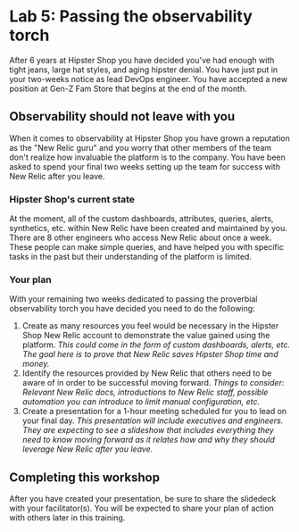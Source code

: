 # Lab 5: Passing the observability torch

After 6 years at Hipster Shop you have decided you've had enough with tight jeans, large hat styles, and aging hipster denial. You have just put in your two-weeks notice as lead DevOps engineer. You have accepted a new position at Gen-Z Fam Store that begins at the end of the month.

## Observability should not leave with you
When it comes to observability at Hipster Shop you have grown a reputation as the "New Relic guru" and you worry that other members of the team don't realize how invaluable the platform is to the company. You have been asked to spend your final two weeks setting up the team for success with New Relic after you leave. 

### Hipster Shop's current state 

At the moment, all of the custom dashboards, attributes, queries, alerts, synthetics, etc. within New Relic have been created and maintained by you. There are 8 other engineers who access New Relic about once a week. These people can make simple queries, and have helped you with specific tasks in the past but their understanding of the platform is limited.

### Your plan 
With your remaining two weeks dedicated to passing the proverbial observability torch you have decided you need to do the following:

1. Create as many resources you feel would be necessary in the Hipster Shop New Relic account to demonstrate the value gained using the platform.  *This could come in the form of custom dashboards, alerts, etc. The goal here is to prove that New Relic saves Hipster Shop time and money.*
2. Identify the resources provided by New Relic that others need to be aware of in order to be successful moving forward.  *Things to consider: Relevant New Relic docs, introductions to New Relic staff, possible automation you can introduce to limit manual configuration, etc.*
3. Create a presentation for a 1-hour meeting scheduled for you to lead on your final day. *This presentation will include executives and engineers. They are expecting to see a slideshow that includes everything they need to know moving forward as it relates how and why they should leverage New Relic after you leave.*

 
## Completing this workshop
After you have created your presentation, be sure to share the slidedeck with your facilitator(s). You will be expected to share your plan of action with others later in this training.  